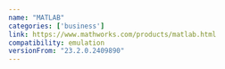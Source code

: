 ```yaml
---
name: "MATLAB"
categories: ['business']
link: https://www.mathworks.com/products/matlab.html
compatibility: emulation
versionFrom: "23.2.0.2409890"
---
```


